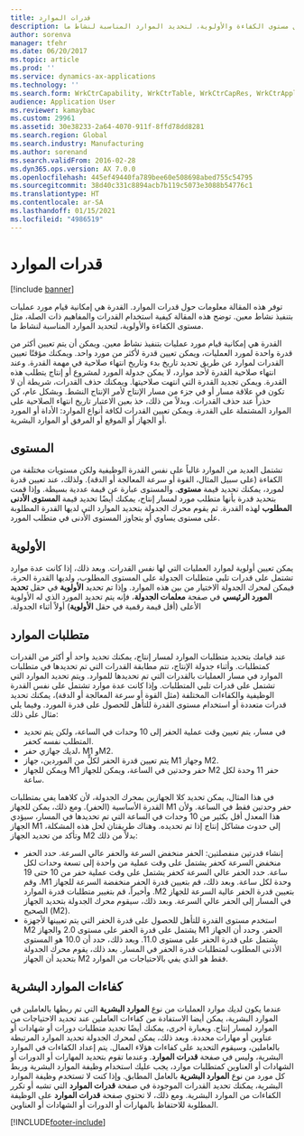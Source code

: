 ```yaml
---
title: قدرات الموارد
description: توفر هذه المقالة معلومات حول قدرات الموارد‬. القدرة هي إمكانية قيام مورد عمليات بتنفيذ نشاط معين. توضح هذه المقالة كيفية استخدام القدرات والمفاهيم ذات الصلة، مثل مستوى الكفاءة والأولوية، لتحديد الموارد المناسبة لنشاط ما.
author: sorenva
manager: tfehr
ms.date: 06/20/2017
ms.topic: article
ms.prod: ''
ms.service: dynamics-ax-applications
ms.technology: ''
ms.search.form: WrkCtrCapability, WrkCtrTable, WrkCtrCapRes, WrkCtrApplicableResources
audience: Application User
ms.reviewer: kamaybac
ms.custom: 29961
ms.assetid: 30e38233-2a64-4070-911f-8ffd78dd8281
ms.search.region: Global
ms.search.industry: Manufacturing
ms.author: sorenand
ms.search.validFrom: 2016-02-28
ms.dyn365.ops.version: AX 7.0.0
ms.openlocfilehash: 445ef49440fa789bee60e508698abed755c54795
ms.sourcegitcommit: 38d40c331c8894acb7b119c5073e3088b54776c1
ms.translationtype: HT
ms.contentlocale: ar-SA
ms.lasthandoff: 01/15/2021
ms.locfileid: "4986519"
---
```

# <a name="resource-capabilities"></a>قدرات الموارد

[!include [banner](../includes/banner.md)]

توفر هذه المقالة معلومات حول قدرات الموارد‬. القدرة هي إمكانية قيام مورد عمليات بتنفيذ نشاط معين. توضح هذه المقالة كيفية استخدام القدرات والمفاهيم ذات الصلة، مثل مستوى الكفاءة والأولوية، لتحديد الموارد المناسبة لنشاط ما.

القدرة هي إمكانية قيام مورد عمليات بتنفيذ نشاط معين. ويمكن أن يتم تعيين أكثر من قدرة واحدة لمورد العمليات، ويمكن تعيين قدرة لأكثر من مورد واحد. ويمكنك مؤقتًا تعيين القدرات لموارد عن طريق تحديد تاريخ بدء وتاريخ انتهاء صلاحية في مهمة القدرة. وعند انتهاء صلاحية القدرة لأحد موارد، لا يمكن جدولة المورد لمشروع أو إنتاج يتطلب هذه القدرة. ويمكن تجديد القدرة التي انتهت صلاحيتها. ويمكنك حذف القدرات، شريطة أن لا تكون في علاقة مسار أو في جزء من مسار الإنتاج لأمر الإنتاج النشط. وبشكل عام، كن حذراً عند حذف القدرات. وبدلاً من ذلك، خذ بعين الاعتبار تاريخ انتهاء الصلاحية على الموارد المشتملة على القدرة. ويمكن تعيين القدرات لكافة أنواع الموارد: الأداة أو المورد أو الجهاز أو الموقع أو المرفق أو الموارد البشرية.

## <a name="level"></a>المستوى
تشتمل العديد من الموارد غالباً على نفس القدرة الوظيفية ولكن مستويات مختلفة من الكفاءة (على سبيل المثال، القوة أو سرعة المعالجة أو الدقة). ولذلك، عند تعيين قدرة لمورد، يمكنك تحديد قيمة **مستوى**. والمستوى عبارة عن قيمة عددية بسيطة. وإذا قمت بتحديد قدرة بأنها متطلب مورد لمسار إنتاج، يمكنك أيضًا تحديد قيمة **المستوى الأدنى المطلوب** لهذه القدرة. ثم يقوم محرك الجدولة بتحديد الموارد التي لديها القدرة المطلوبة على مستوى يساوي أو يتجاوز المستوى الأدنى في متطلب المورد.

## <a name="priority"></a>الأولوية
يمكن تعيين أولوية لموارد العمليات التي لها نفس القدرات. ‏‫وبعد ذلك، إذا كانت عدة موارد تشتمل على قدرات تلبي متطلبات الجدولة على المستوى المطلوب، ولديها القدرة الحرة، فيمكن لمحرك الجدولة الاختيار من بين هذه الموارد. وإذا تم تحديد **الأولوية** في حقل **تحديد المورد الرئيسي** في صفحة **معلمات الجدولة**، فإنه يتم تحديد المورد الذي له الأولوية الأعلى (أقل قيمة رقمية في حقل **الأولوية**) أولاً أثناء الجدولة.‬

## <a name="resource-requirements"></a>متطلبات الموارد
عند قيامك بتحديد متطلبات الموارد لمسار إنتاج، يمكنك تحديد واحد أو أكثر من القدرات كمتطلبات. وأثناء جدولة الإنتاج، تتم مطابقة القدرات التي تم تحديدها في متطلبات الموارد في مسار العمليات بالقدرات التي تم تحديدها للموارد. ويتم تحديد الموارد التي تشتمل على قدرات تلبي المتطلبات. وإذا كانت عدة موارد تشتمل على نفس القدرة الوظيفية والكفاءات المختلفة (مثل القوة أو سرعة المعالجة أو الدقة)، يمكنك تحديد قدرات متعددة أو استخدام مستوى القدرة للتأهل للحصول على قدرة المورد. وفيما يلي مثال على ذلك:

-   في مسار، يتم تعيين وقت عملية الحفر إلى 10 وحدات في الساعة، ولكن يتم تحديد المتطلب نفسه كحفر.
-   لديك جهازي حفر، M1 وM2.
-   يتم تعيين قدرة الحفر لكلٍّ من الموردين، جهاز M1 وجهاز M2.
-   ويمكن للجهاز M1 حفر وحدتين في الساعة، ويمكن للجهاز M2 حفر 11 وحدة لكل ساعة.

في هذا المثال، يمكن تحديد كلا الجهازين بمحرك الجدولة، لأن كلاهما يفي بمتطلبات القدرة الأساسية (الحفر). ومع ذلك، يمكن للجهاز M1 حفر وحدتين فقط في الساعة. ولأن هذا المعدل أقل بكثير من 10 وحدات في الساعة التي تم تحديدها في المسار، سيؤدي الجهاز M1 إلى حدوث مشاكل إنتاج إذا تم تحديده. وهناك طريقتان لحل هذه المشكلة، وتأكد من تحديد الجهاز M2 بدلاً من ذلك:

-   إنشاء قدرتين منفصلتين: الحفر منخفض السرعة والحفر عالي السرعة. حدد الحفر منخفض السرعة كحفر يشتمل على وقت عملية من واحدة إلى تسعة وحدات لكل ساعة. حدد الحفر عالي السرعة كحفر يشتمل على وقت عملية حفر من 10 حتى 19 وحدة لكل ساعة. ‏‫وبعد ذلك، قم بتعيين قدرة الحفر منخفضة السرعة للجهاز M1، وقم بتعيين قدرة الحفر عالية السرعة للجهاز M2. وأخيراً، قم بتغيير متطلبات قدرة الموارد في المسار إلى الحفر عالي السرعة.‬ وبعد ذلك، سيقوم محرك الجدولة بتحديد الجهاز الصحيح (M2).
-   استخدم مستوى القدرة للتأهل للحصول على قدرة الحفر التي يتم تعيينها لأجهزة الحفر. ‏‫وحدد أن الجهاز M1 يشتمل على قدرة الحفر على مستوى 2.0 والجهاز M2 يشتمل على قدرة الحفر على مستوى 11.0. وبعد ذلك، حدد أن 10.0 هو المستوى الأدنى المطلوب لمتطلبات قدرة الحفر في المسار.‬ بعد ذلك، يقوم محرك الجدولة بتحديد أن الجهاز M2 فقط هو الذي يفي بالاحتياجات من الموارد.

## <a name="competencies-for-human-resources"></a>كفاءات الموارد البشرية
عندما يكون لديك موارد العمليات من نوع **الموارد البشرية** التي تم ربطها بالعاملين في الموارد البشرية، يمكن أيضا الاستفادة من كفاءات العاملين عند تحديد الاحتياجات من الموارد لمسار إنتاج. وبعبارة أخرى، يمكنك أيضًا تحديد متطلبات دورات أو شهادات أو عناوين أو مهارات محددة. وبعد ذلك، يمكن لمحرك الجدولة تحديد الموارد المرتبطة بالعاملين، وسيقوم التحديد على كفاءات هؤلاء العمال. يتم إعداد الكفاءات في الموارد البشرية، وليس في صفحة **قدرات الموارد**. وعندما تقوم بتحديد المهارات أو الدورات أو الشهادات أو العناوين كمتطلبات موارد، يجب عليك استخدام وظيفة الموارد البشرية وربط كل مورد من نوع **الموارد البشرية** بالعامل المطابق. وإذا كنت لا تستخدم وظيفة الموارد البشرية، يمكنك تحديد القدرات الموجودة في صفحة **قدرات الموارد** التي تشبه أو تكرر الكفاءات من الموارد البشرية. ومع ذلك، لا تحتوي صفحة **قدرات الموارد** على الوظيفة المطلوبة للاحتفاظ بالمهارات أو الدورات أو الشهادات أو العناوين.





[!INCLUDE[footer-include](../../includes/footer-banner.md)]